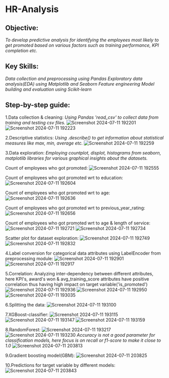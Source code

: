 # HR-Analysis
## Objective: 
*To develop predictive analysis for identifying the employees most likely to get promoted based on various factors such as training performance, KPI completion etc.*
## Key Skills:
*Data collection and preprocessing using Pandas 
Exploratory data analysis(EDA) using Matplotlib and Seaborn
Feature engineering
Model building and evaluation using Scikit-learn*
## Step-by-step guide:
1.Data collection & cleaning:
*Using Pandas 'read_csv' to collect data from training and testing csv files.*
![Screenshot 2024-07-11 192201](https://github.com/MDSoleh/HR-Analysis/assets/99492800/d1b1269d-46fc-4096-a722-47fe2fa214f1)
![Screenshot 2024-07-11 192223](https://github.com/MDSoleh/HR-Analysis/assets/99492800/1089b1d9-d515-4250-a648-e776a35a8d2f)

2.Descriptive statistics:
*Using .describe() to get information about statistical measures like max, min, average etc.*
![Screenshot 2024-07-11 192259](https://github.com/MDSoleh/HR-Analysis/assets/99492800/0b37285c-b40f-4faa-aa47-e8e8b001dfb1)

3.Data exploration:
*Employing countplot, displot, histograms from seaborn, matplotlib libraries for various graphical insights about the datasets.*

Count of employees who got promoted:
![Screenshot 2024-07-11 192555](https://github.com/MDSoleh/HR-Analysis/assets/99492800/ed469e53-128c-4470-9fe3-403613e39ad8)

Count of employees who got promoted wrt to education:
![Screenshot 2024-07-11 192604](https://github.com/MDSoleh/HR-Analysis/assets/99492800/19f34a22-60c6-451d-8b14-06999504e71c)

Count of employees who got promoted wrt to age:
![Screenshot 2024-07-11 192636](https://github.com/MDSoleh/HR-Analysis/assets/99492800/260a758b-da77-44a4-8fca-77f67f397842)

Count of employees who got promoted wrt to previous_year_rating:
![Screenshot 2024-07-11 192656](https://github.com/MDSoleh/HR-Analysis/assets/99492800/95d0c6c4-c83f-484b-816c-ea3ab5fa688d)

Count of employees who got promoted wrt to age & length of service:
![Screenshot 2024-07-11 192721](https://github.com/MDSoleh/HR-Analysis/assets/99492800/f44558ae-f89c-4312-81e7-a41f54cc8b78)
![Screenshot 2024-07-11 192734](https://github.com/MDSoleh/HR-Analysis/assets/99492800/bb6f2b3d-d875-45aa-a61a-3c428289aaad)

Scatter plot for dataset exploration:
![Screenshot 2024-07-11 192749](https://github.com/MDSoleh/HR-Analysis/assets/99492800/407eaa74-8e62-4201-ae25-dda54f9ca764)
![Screenshot 2024-07-11 192832](https://github.com/MDSoleh/HR-Analysis/assets/99492800/7c673a7f-38e6-4bb0-b091-fa6fe1e5fec2)

4.Label conversion for categorical data attributes using LabelEncoder from preprocessing module:
![Screenshot 2024-07-11 192901](https://github.com/MDSoleh/HR-Analysis/assets/99492800/5104b998-d35f-4d21-9cd0-ec20065bf487)
![Screenshot 2024-07-11 192917](https://github.com/MDSoleh/HR-Analysis/assets/99492800/c97f609b-ecd0-4df5-a75d-ef8cb6c909b1)

5.Correlation:
Analyzing inter-dependency between different attributes, here KPI's, award's won & avg_training_score attributes have positive correlation thus having high impact on target variable('is_promoted')
![Screenshot 2024-07-11 192936](https://github.com/MDSoleh/HR-Analysis/assets/99492800/e1ba7221-d1e3-41f3-a497-7d8ce30ac12a)
![Screenshot 2024-07-11 192950](https://github.com/MDSoleh/HR-Analysis/assets/99492800/b3f46737-ce1f-45bc-95a6-aa50c2c3bcb4)
![Screenshot 2024-07-11 193035](https://github.com/MDSoleh/HR-Analysis/assets/99492800/13c1bca5-e383-4ce8-842f-4cfbb5c146e0)

6.Splitting the data:
![Screenshot 2024-07-11 193100](https://github.com/MDSoleh/HR-Analysis/assets/99492800/f1e363c5-a455-4c9a-994d-7fd9e69c1433)

7.XGBoost-classifier:
![Screenshot 2024-07-11 193115](https://github.com/MDSoleh/HR-Analysis/assets/99492800/a5733003-6fa6-4ab1-9728-efaef132ebae)
![Screenshot 2024-07-11 193147](https://github.com/MDSoleh/HR-Analysis/assets/99492800/cc203101-5f68-4a85-9b4d-0d29a76a2ac7)
![Screenshot 2024-07-11 193159](https://github.com/MDSoleh/HR-Analysis/assets/99492800/31d67553-5b0c-4183-aff5-a5751d914dc7)

8.RandomForest:
![Screenshot 2024-07-11 193217](https://github.com/MDSoleh/HR-Analysis/assets/99492800/1af0a135-8f4d-41a8-b623-3485d5e079d2)
![Screenshot 2024-07-11 193230](https://github.com/MDSoleh/HR-Analysis/assets/99492800/dfc0cf23-a2f4-4a0c-bc3f-29855e68cfae)
*Accuracy is not a good parameter for classification models, here focus is on recall or f1-score to make it close to 1.0*
![Screenshot 2024-07-11 203813](https://github.com/MDSoleh/HR-Analysis/assets/99492800/f57b6c06-dc7e-43d0-a10a-6abb869e87c4)

9.Gradient boosting model(GBM):
![Screenshot 2024-07-11 203825](https://github.com/MDSoleh/HR-Analysis/assets/99492800/cea0b2d5-1734-4c07-a768-bc6b26e6027a)

10.Predictions for target variable by different models:
![Screenshot 2024-07-11 203843](https://github.com/MDSoleh/HR-Analysis/assets/99492800/9081bdcc-6e9d-4770-a9dd-863c8c09d034)



















